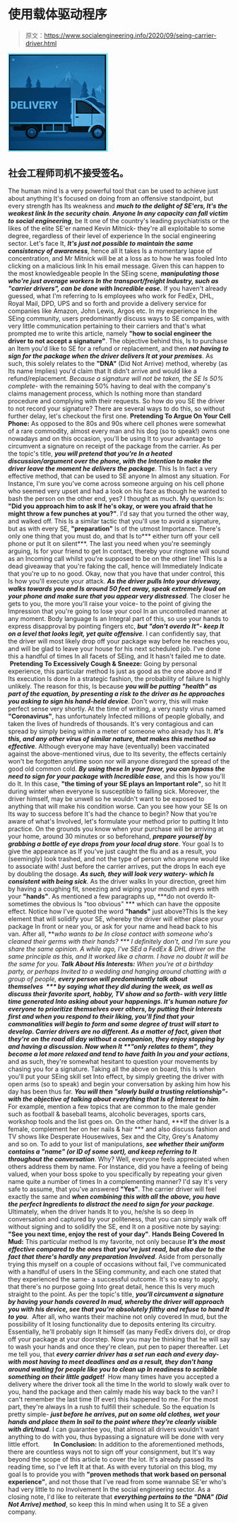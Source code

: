 # 使用载体驱动程序

> 原文：<https://www.socialengineering.info/2020/09/seing-carrier-driver.html>

[![](img/b1c1c224cecbeb0072947fe43332b182.png)](https://1.bp.blogspot.com/-evsrtuROaQA/X1omTi9hPTI/AAAAAAAAk04/S28GNUqWmxMRnYViLFBpju5jrnLdtlzoACLcBGAsYHQ/s1600/Social%2BEngineer%2BCarrier%2BDriver.%2Bwww.socialengineers.net.jpg)

## **社会工程师司机不接受签名。**

The human mind Is a very powerful tool that can be used to achieve just about anything It's focused on doing from an offensive standpoint, but every strength has Its weakness and ***much to the delight of SE'ers, It's the weakest link In the security chain***. ***Anyone In any capacity can fall victim to social engineering***, be It one of the country's leading psychiatrists or the likes of the elite SE'er named Kevin Mitnick- they're all exploitable to some degree, regardless of their level of experience In the social engineering sector. Let's face It, ***It's just not possible to maintain the same consistency of awareness***, hence all It takes Is a momentary lapse of concentration, and Mr Mitnick will be at a loss as to how he was fooled Into clicking on a malicious link In his email message.
  Given this can happen to the most knowledgeable people In the SEing scene, ***manipulating those who're just average workers In the transport/freight Industry, such as "carrier drivers", can be done with Incredible ease.*** If you haven't already guessed, what I'm referring to Is employees who work for FedEx, DHL, Royal Mail, DPD, UPS and so forth and provide a delivery service for companies like Amazon, John Lewis, Argos etc. In my experience In the SEing community, users predominantly discuss ways to SE companies, with very little communication pertaining to their carriers and that's what prompted me to write this article, namely **"how to social engineer the driver to not accept a signature"**.
  The objective behind this, Is to purchase an Item you'd like to SE for a refund or replacement, and then ***not having to sign for the package when the driver delivers It at your premises***. As such, this solely relates to the **"DNA"** (Did Not Arrive) method, whereby (as Its name Implies) you'd claim that It didn't arrive and would like a refund/replacement. *Because a signature will not be taken, the SE Is 50% complete*- with the remaining 50% having to deal with the company's claims management process, which Is nothing more than standard procedure and complying with their requests. So how do you SE the driver to not record your signature? There are several ways to do this, so without further delay, let's checkout the first one.
  **Pretending To Argue On Your Cell Phone:**
  As opposed to the 80s and 90s where cell phones were somewhat of a rare commodity, almost every man and his dog (so to speak!) owns one nowadays and on this occasion, you'll be using It to your advantage to circumvent a signature on receipt of the package from the carrier. As per the topic's title, ***you will pretend that you're In a heated discussion/argument over the phone, with the Intention to make the driver leave the moment he delivers the package***. This Is In fact a very effective method, that can be used to SE anyone In almost any situation. For Instance, I'm sure you've come across someone arguing on his cell phone who seemed very upset and had a look on his face as though he wanted to bash the person on the other end, yes? I thought as much. My question Is: **"Did you approach him to ask If he's okay, or were you afraid that he might throw a few punches at you?"**. I'd say that you turned the other way, and walked off.
  This Is a similar tactic that you'll use to avoid a signature, but as with every SE, **"preparation"** Is of the utmost Importance. There's only one thing that you must do, and that Is to*** either turn off your cell phone or put It on silent***. The last you need when you're seemingly arguing, Is for your friend to get In contact, thereby your ringtone will sound as an Incoming call whilst you're supposed to be on the other line! This Is a dead giveaway that you're faking the call, hence will Immediately Indicate that you're up to no good. Okay, now that you have that under control, this Is how you'll execute your attack.
***As the driver pulls Into your driveway, walks towards you and Is around 50 feet away, speak extremely loud on your phone and make sure that you appear very distressed***. The closer he gets to you, the more you'll raise your voice- to the point of giving the Impression that you're going to lose your cool In an uncontrolled manner at any moment. Body language Is an Integral part of this, so use your hands to express disapproval by pointing fingers etc, ***but "don't overdo It"- keep It on a level that looks legit, yet quite offensive***. I can confidently say, that the driver will most likely drop off your package way before he reaches you, and will be glad to leave your house for his next scheduled job. I've done this a handful of times In all facets of SEing, and It hasn't failed me to date.
   **Pretending To Excessively Cough & Sneeze:**
  Going by personal experience, this particular method Is just as good as the one above and If Its execution Is done In a strategic fashion, the probability of failure Is highly unlikely. The reason for this, Is because ***you will be putting "health" as part of the equation, by presenting a risk to the driver as he approaches you asking to sign his hand-held device***. Don't worry, this will make perfect sense very shortly. At the time of writing, a very nasty virus named **"Coronavirus"**, has unfortunately Infected millions of people globally, and taken the lives of hundreds of thousands. It's very contagious and can spread by simply being within a meter of someone who already has It. ***It's this, and any other virus of similar nature, that makes this method so effective***.
  Although everyone may have (eventually) been vaccinated against the above-mentioned virus, due to Its severity, the effects certainly won't be forgotten anytime soon nor will anyone disregard the spread of the good old common cold. ***By using these In your favor, you can bypass the need to sign for your package with Incredible ease***, and this Is how you'll do It. In this case, **"the timing of your SE plays an Important role"**, so hit It during winter when everyone Is susceptible to falling sick. Moreover, the driver himself, may be unwell so he wouldn't want to be exposed to anything that will make his condition worse. Can you see how your SE Is on Its way to success before It's had the chance to begin?
  Now that you're aware of what's Involved, let's formulate your method prior to putting It Into practice. On the grounds you know when your purchase will be arriving at your home, around 30 minutes or so beforehand, ***prepare yourself by grabbing a bottle of eye drops from your local drug store***. Your goal Is to give the appearance as If you've just caught the flu and as a result, you (seemingly) look trashed, and not the type of person who anyone would like to associate with! Just before the carrier arrives, put the drops In each eye by doubling the dosage. ***As such, they will look very watery- which Is consistent with being sick***.
  As the driver walks In your direction, greet him by having a coughing fit, sneezing and wiping your mouth and eyes with your **"hands"**. As mentioned a few paragraphs up, ***do not overdo It- sometimes the obvious Is "too obvious" *** which can have the opposite effect. Notice how I've quoted the word **"hands"** just above?This Is the key element that will solidify your SE, whereby the driver will either place your package In front or near you, or ask for your name and head back to his van. After all, ***who wants to be In close contact with someone who's cleaned their germs with their hands? *** I definitely don't, and I'm sure you share the same opinion. A while ago, I've SEd a FedEx & DHL driver on the same principle as this, and It worked like a charm. I have no doubt It will be the same for you.
  **Talk About His Interests:**
  When you're at a birthday party, or perhaps Invited to a wedding and hanging around chatting with a group of people, ***every person will predominantly talk about themselves  *** by saying what they did during the week, as well as discuss their favorite sport, hobby, TV show and so forth- with very little time generated Into asking about your happenings. It's human nature for everyone to prioritize themselves over others, by putting their Interests first and when you respond to their liking, ***you'll find that your commonalities will begin to form and some degree of trust will start to develop***. Carrier drivers are no different. As a matter of fact, given that they're on the road all day without a companion, they enjoy stopping by and having a discussion. Now when It **"only relates to them"*, they become a lot more relaxed and tend to have faith In you and your actions***, and as such, they're somewhat hesitant to question your movements by chasing you for a signature.
  Taking all the above on board, this Is when you'll put your SEing skill set Into effect, by simply greeting the driver with open arms (so to speak) and begin your conversation by asking him how his day has been thus far. ***You will then "slowly build a trusting relationship"- with the objective of talking about everything that Is of Interest to him***. For example, mention a few topics that are common to the male gender such as football & baseball teams, alcoholic beverages, sports cars, workshop tools and the list goes on. On the other hand, ***If the driver Is a female, complement her on her nails & hair *** and also discuss fashion and TV shows like Desperate Housewives, Sex and the City, Grey's Anatomy and so on.
  To add to your list of manipulations, ***see whether their uniform contains a "name" (or ID of some sort), and keep referring to It throughout the conversation***. Why? Well, everyone feels appreciated when others address them by name. For Instance, did you have a feeling of being valued, when your boss spoke to you specifically by repeating your given name quite a number of times In a complementing manner? I'd say It's very safe to assume, that you've answered **"Yes"**. The carrier driver will feel exactly the same and ***when combining this with all the above, you have the perfect Ingredients to distract the need to sign for your package***. Ultimately, when the driver hands It to you, he/she Is so deep In conversation and captured by your politeness, that you can simply walk off without signing and to solidify the SE, end It on a positive note by saying: **"See you next time, enjoy the rest of your day"**.
  **Hands Being Covered In Mud:**
  This particular method Is my favorite, not only because ***It's the most effective compared to the ones that you've just read, but also due to the fact that*** ***there's hardly any preparation Involved***. Aside from personally trying this myself on a couple of occasions without fail, I've communicated with a handful of users In the SEing community, and each one stated that they experienced the same- a successful outcome. It's so easy to apply, that there's no purpose going Into great detail, hence this Is very much straight to the point. As per the topic's title, ***you'll circumvent a signature by having your hands covered In mud, whereby the driver will approach you with his device, see that you're absolutely filthy and refuse to hand It to you***. 
  After all, who wants their machine not only covered In mud, but the possibility of It losing functionality due to deposits entering Its circuitry. Essentially, he'll probably sign It himself (as many FedEx drivers do), or drop off your package at your doorstep. Now you may be thinking that he will say to wash your hands and once they're clean, put pen to paper thereafter. Let me tell you, that ***every carrier driver has a set run each and every day- with most having to meet deadlines*** ***and as a result, they don't hang around waiting for people like you to clean up In readiness to scribble something on their little gadget!*** 
  How many times have you accepted a delivery where the driver took all the time In the world to slowly walk over to you, hand the package and then calmly made his way back to the van? I can't remember the last time (If ever) this happened to me. For the most part, they're always In a rush to fulfill their schedule. So the equation Is pretty simple- ***just before he arrives, put on some old clothes, wet your hands and place them In soil to the point where they're clearly visible with dirt/mud***. I can guarantee you, that almost all drivers wouldn't want anything to do with you, thus bypassing a signature will be done with very little effort.       
  **In Conclusion:**
  In addition to the aforementioned methods, there are countless ways not to sign off your consignment, but It's way beyond the scope of this article to cover the lot. It's already passed Its reading time, so I've left It at that. As with every tutorial on this blog, my goal Is to provide you with **"proven methods that work based on personal experience"**, and not those that I've read from some wannabe SE'er who's had very little to no Involvement In the social engineering sector. As a closing note, I'd like to reiterate that ***everything pertains to the "DNA" (Did Not Arrive) method***, so keep this In mind when using It to SE a given company.